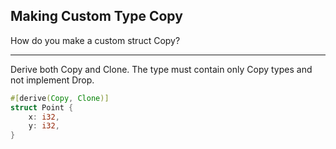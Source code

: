 ## Making Custom Type Copy

How do you make a custom struct Copy?

---

Derive both Copy and Clone. The type must contain only Copy types and not implement Drop.

```rust
#[derive(Copy, Clone)]
struct Point {
    x: i32,
    y: i32,
}
```

